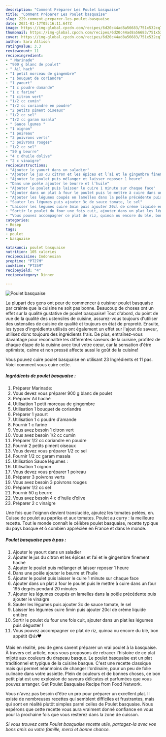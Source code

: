 ```yaml
---
description: "Comment Préparer Les Poulet basquaise"
title: "Comment Préparer Les Poulet basquaise"
slug: 229-comment-preparer-les-poulet-basquaise
date: 2021-01-17T05:16:11.647Z
image: https://img-global.cpcdn.com/recipes/6d20c44ad8a56683/751x532cq70/poulet-basquaise-photo-principale-de-la-recette.jpg
thumbnail: https://img-global.cpcdn.com/recipes/6d20c44ad8a56683/751x532cq70/poulet-basquaise-photo-principale-de-la-recette.jpg
cover: https://img-global.cpcdn.com/recipes/6d20c44ad8a56683/751x532cq70/poulet-basquaise-photo-principale-de-la-recette.jpg
author: Sara Allison
ratingvalue: 3.3
reviewcount: 11
recipeingredient:
- " Marinade"
- "900 g blanc de poulet"
- " Ail hach"
- "1 petit morceau de gingembre"
- "1 bouquet de coriandre"
- "1 yaourt"
- "1 c poudre damande"
- "1 c farine"
- "1 citron vert"
- "1/2 cc cumin"
- "1/2 cc coriandre en poudre"
- "2 petits piment oiseaux"
- "1/2 cc sel"
- "1/2 cc garam masala"
- " Sauce lgumes "
- "1 oignon"
- "1 poireau"
- "3 poivrons verts"
- "3 poivrons rouges"
- "1/2 cc sel"
- "50 g beurre"
- "4 c dhuile dolive"
- "2 c vinaigre"
recipeinstructions:
- "Ajouter le yaourt dans un saladier"
- "Ajouter le jus du citron et les épices et l’ai et le gingembre finement haché"
- "Ajouter le poulet puis mélanger et laisser reposer 1 heure"
- "Dans une poêle ajouter le beurre et l’huile"
- "Ajouter le poulet puis laisser le cuire 1 minute sur chaque face"
- "Ajouter dans un plat à four le poulet puis le mettre à cuire dans un four 195 degrés pendant 20 minutes"
- "Ajouter les légumes coupés en lamelles dans la poêle précédente puis ajouter le vinaigre"
- "Sauter les légumes puis ajouter 3c de sauce tomate, le sel"
- "Laisser les légumes cuire 5min puis ajouter 20cl de crème liquide entière"
- "Sortir le poulet du four une fois cuit, ajouter dans un plat les légumes puis déguster !"
- "Vous pouvez accompagner ce plat de riz, quinoa ou encore du blé, bon appétit 😋👍❤️"
categories:
- Resep
tags:
- poulet
- basquaise

katakunci: poulet basquaise 
nutrition: 105 calories
recipecuisine: Indonesian
preptime: "PT27M"
cooktime: "PT35M"
recipeyield: "4"
recipecategory: Dinner

---
```



![Poulet basquaise](https://img-global.cpcdn.com/recipes/6d20c44ad8a56683/751x532cq70/poulet-basquaise-photo-principale-de-la-recette.jpg)

La plupart des gens ont peur de commencer à cuisiner poulet basquaise par crainte que la cuisine ne soit pas bonne. Beaucoup de choses ont un effet sur la qualité gustative de poulet basquaise! Tout d'abord, du point de vue de la qualité des ustensiles de cuisine, assurez-vous toujours d'utiliser des ustensiles de cuisine de qualité et toujours en état de propreté. Ensuite, les types d'ingrédients utilisés ont également un effet sur l'ajout de saveur, utilisez donc toujours des ingrédients frais. De plus, entraînez-vous davantage pour reconnaître les différentes saveurs de la cuisine, profitez de chaque étape de la cuisine avec tout votre cœur, car la sensation d'être optimiste, calme et non pressé affecte aussi le goût de la cuisine!

<!--inarticleads1-->

Vous pouvez cuire poulet basquaise en utilisant 23 Ingrédients et 11 pas. Voici comment vous cuire cette.

##### Ingrédients de poulet basquaise :

1. Préparer  Marinade:
1. Vous devez vous préparer 900 g blanc de poulet
1. Préparer  Ail haché
1. Utilisation 1 petit morceau de gingembre
1. Utilisation 1 bouquet de coriandre
1. Préparer 1 yaourt
1. Utilisation 1 c poudre d’amande
1. Fournir 1 c farine
1. Vous avez besoin 1 citron vert
1. Vous avez besoin 1/2 cc cumin
1. Préparer 1/2 cc coriandre en poudre
1. Fournir 2 petits piment oiseaux
1. Vous devez vous préparer 1/2 cc sel
1. Fournir 1/2 cc garam masala
1. Utilisation  Sauce légumes :
1. Utilisation 1 oignon
1. Vous devez vous préparer 1 poireau
1. Préparer 3 poivrons verts
1. Vous avez besoin 3 poivrons rouges
1. Préparer 1/2 cc sel
1. Fournir 50 g beurre
1. Vous avez besoin 4 c d’huile d’olive
1. Préparer 2 c vinaigre


Une fois que l&#39;oignon devient translucide, ajoutez les tomates pelées, en. Cuisse de poulet au paprika et aux tomates. Poulet au curry : la meilleure recette. Tout le monde connaît le célèbre poulet basquaise, recette typique du pays basque et ô combien appréciée en France et dans le monde. 

<!--inarticleads2-->

##### Poulet basquaise pas à pas :

1. Ajouter le yaourt dans un saladier
1. Ajouter le jus du citron et les épices et l’ai et le gingembre finement haché
1. Ajouter le poulet puis mélanger et laisser reposer 1 heure
1. Dans une poêle ajouter le beurre et l’huile
1. Ajouter le poulet puis laisser le cuire 1 minute sur chaque face
1. Ajouter dans un plat à four le poulet puis le mettre à cuire dans un four 195 degrés pendant 20 minutes
1. Ajouter les légumes coupés en lamelles dans la poêle précédente puis ajouter le vinaigre
1. Sauter les légumes puis ajouter 3c de sauce tomate, le sel
1. Laisser les légumes cuire 5min puis ajouter 20cl de crème liquide entière
1. Sortir le poulet du four une fois cuit, ajouter dans un plat les légumes puis déguster !
1. Vous pouvez accompagner ce plat de riz, quinoa ou encore du blé, bon appétit 😋👍❤️


Mais en réalité, peu de gens savent préparer un vrai poulet à la basquaise. À travers cet article, nous vous proposons de retracer l&#39;histoire de ce plat mijoté aux couleurs du drapeau basque. Le poulet basquaise est un plat traditionnel et typique de la cuisine basque. C&#39;est une recette classique mais qui permet néanmoins de changer l&#39;ordinaire, pour un peu de folie culinaire dans votre assiette. Plein de couleurs et de bonnes choses, ce bon petit plat est une explosion de saveurs délicates et parfumées que vous pouvez arranger. Get Poulet Basquaise Recipe from Food Network. 

<!--inarticleads1-->

<p>
Vous n'avez pas besoin d'être un pro pour préparer un excellent plat. Il existe de nombreuses recettes qui semblent difficiles et frustrantes, mais qui sont en réalité plutôt simples parmi celles de Poulet basquaise. Nous espérons que cette recette vous aura vraiment donné confiance en vous pour la prochaine fois que vous resterez dans la zone de cuisson.
</p>

<p>
<i>Si vous trouvez cette Poulet basquaise recette utile, partagez-la avec vos bons amis ou votre famille, merci et bonne chance.</i>
</p>
